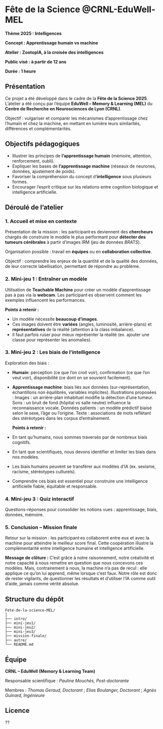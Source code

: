 # Fête de la Science @CRNL-EduWell-MEL

**Thème 2025 : Intelligences**

**Concept : Apprentissage humain vs machine**

**Atelier : ZootopIA, à la croisée des intelligences**

**Public visé : à partir de 12 ans**

**Durée : 1 heure**

## Présentation

Ce projet a été développé dans le cadre de la **Fête de la Science 2025**.
L’atelier a été conçu par l’équipe **EduWell – Memory & Learning (MEL)** du **Centre de Recherche en Neurosciences de Lyon (CRNL)**.

Objectif : vulgariser et comparer les mécanismes d’apprentissage chez l’humain et chez la machine, en mettant en lumière leurs similarités, différences et complémentarités.

## Objectifs pédagogiques

* Illustrer les principes de **l’apprentissage humain** (mémoire, attention, renforcement, oubli).
* Expliquer les bases de **l’apprentissage machine** (réseaux de neurones, données, ajustement de poids).
* Favoriser la compréhension du concept d’**intelligence** sous plusieurs formes.
* Encourager l’esprit critique sur les relations entre cognition biologique et intelligence artificielle.

## Déroulé de l’atelier

### 1. Accueil et mise en contexte

Présentation de la mission : les participant·es deviennent des **chercheurs** chargés de construire le modèle le plus performant pour **détecter des tumeurs cérébrales** à partir d’images IRM (jeu de données *BRATS*).

Organisation possible : travail en **équipes** ou en **collaboration collective**.

Objectif : comprendre les enjeux de la quantité et de la qualité des données, de leur correcte labellisation, permettant de répondre au problème.

### 2. Mini-jeu 1 : Entraîner un modèle

Utilisation de **Teachable Machine** pour créer un modèle d’apprentissage pas à pas via la **webcam**.
Les participant·es observent comment les exemples influencent les performances.

**Points à retenir :**

* Un modèle nécessite **beaucoup d’images**.
* Ces images doivent être **variées** (angles, luminosité, arrière-plans) et **représentatives** de la réalité (attention à la class imbalance).
* Il faut parfois ruser pour mieux représenter la réalité (ex. ajouter une classe pour représenter les anomalies).

### 3. Mini-jeu 2 : Les biais de l’intelligence

Exploration des biais :

* **Humain**: perception (ce que l’on croit voir), confirmation (ce que l’on veut voir), disponibilité (ce dont on se souvient facilement).
* **Apprentissage machine**: biais liés aux données (sur-représentation, échantillons non équilibrés, variables implicites).
Illustrations proposées :
Images : un arrière-plan inhabituel modifie la détection d’une tumeur.
Sons : un bruit de fond (hôpital vs salle neutre) influence la reconnaissance vocale.
Données patients : un modèle prédictif biaisé selon le sexe, l’âge ou l’origine.
Texte : associations de mots reflétant des stéréotypes dans les corpus d’entraînement.

  **Points à retenir :**

* En tant qu’humains, nous sommes traversés par de nombreux biais cognitifs.
* En tant que scientifiques, nous devons identifier et limiter les biais dans nos modèles.
* Les biais humains peuvent se transférer aux modèles d’IA (ex. sexisme, racisme, stéréotypes culturels).
* Comprendre ces biais est essentiel pour construire une intelligence artificielle fiable, équitable et responsable.
  
### 4. Mini-jeu 3 : Quiz interactif

Questions-réponses pour consolider les notions vues : apprentissage, biais, données, mémoire.

### 5. Conclusion – Mission finale

Retour sur la mission : les participant·es collaborent entre eux et avec la machine pour atteindre le meilleur score final.
Cette coopération illustre la complémentarité entre intelligence humaine et intelligence artificielle.

**Message de clôture :**
C’est grâce à notre raisonnement, notre créativité et notre capacité à nous remettre en question que nous concevons ces modèles.
Mais, contrairement à nous, la machine n’a pas de recul : elle applique ce qu’on lui apprend, même lorsque c’est faux.
Notre rôle est donc de rester vigilants, de questionner les résultats et d’utiliser l’IA comme outil d’aide, jamais comme vérité absolue.

## Structure du dépôt

```
Fete-de-la-science-MEL/
│
├── intro/
├── mini-jeu1/
├── mini-jeu2/
├── mini-jeu3/
├── mission-finale/
├── autre/
└── README.md
```

## Équipe

**CRNL – EduWell (Memory & Learning Team)**

Responsable scientifique : *Pauline Mouchès, Post-doctorante*

Membres : *Thomas Geraud, Doctorant* ; *Elias Boulanger, Doctorant* ; *Agnès Guinard, Ingénieure*

## Licence

??
